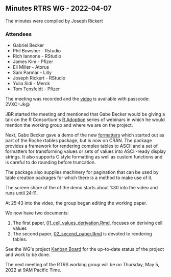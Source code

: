 ## Minutes RTRS WG - 2022-04-07

The minutes were compiled by Joseph Rickert

### Attendees
* Gabriel Becker
* Phil Bowsher - Rstudio
* Rich Iannone - RStudio
* James Kim - Pfizer
* Eli Miller - Atorus
* Sam Parmar - Lilly
* Joseph Rickert - RStudio
* Yulia Sidi - Merck
* Tom Tensfeldt - Pfizer

The meeting was recorded and the [video](https://rstudio.zoom.us/rec/share/gEw03WF6GUeOdcZxdZt5vkfx0P-W0_qS0JxL9v8aZXYWZj6GdQzkLas9wjWFf-qL.dcIxx9--KV140DLQ) is available with passcode: 2VXC=Jk@

JBR started the meeting and mentioned that Gabe Becker would be giving a talk on the R Consortium's [R Adoption](https://www.r-consortium.org/webinars) series of webinars in which he would mention the working group and where we are on the project.

Next, Gabe Becker gave a demo of the new [formatters](https://cran.r-project.org/package=formatters) which started out as part of the Roche rtables package, but is now on CRAN. The package provides a framework for rendering complex tables to ASCII and a set of formatters for transforming values or sets of values into ASCII-ready display strings. It also supports C style formatting as well as custom functions and is careful to do rounding before truncation.

The package also supplies machinery for pagination that can be used by table creation packages for which there is a method to make use of it.

The screen share of the of the demo starts about 1:30 into the video and runs until 24:11.

At 25:43 into the video, the group began editing the working paper. 

We now have two documents:

1. The first paper, [01_cell_values_derivation.Rmd](https://github.com/RConsortium/rtrs-wg/blob/main/Papers/01_cell_values_derivation.Rmd), focuses on deriving cell values
2. The second paper, [02_second_paper.Rmd](https://github.com/RConsortium/rtrs-wg/blob/main/Papers/02_second_paper.Rmd) is devoted to rendering tables.

See the WG's project [Kanban Board](https://github.com/RConsortium/rtrs-wg/projects/1) for the up-to-date status of the project and work to be done.

The next meeting of the RTRS working group will be on Thursday, May 5, 2022 at 9AM Pacific Time.
